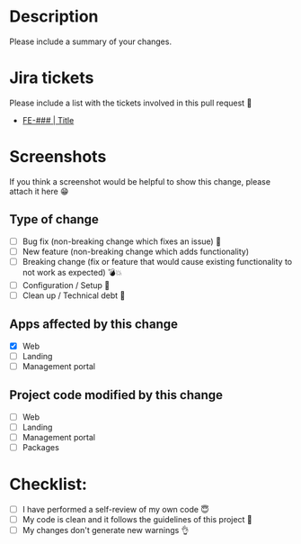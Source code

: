 # Description

Please include a summary of your changes.

# Jira tickets

Please include a list with the tickets involved in this pull request :pray:

- [FE-### | Title]([link])

# Screenshots

If you think a screenshot would be helpful to show this change, please attach it here :grin: 

## Type of change

- [ ] Bug fix (non-breaking change which fixes an issue) :bug:
- [ ] New feature (non-breaking change which adds functionality)
- [ ] Breaking change (fix or feature that would cause existing functionality to not work as expected) :bomb::boom:
- [ ] Configuration / Setup :wrench:
- [ ] Clean up / Technical debt :hammer:

## Apps affected by this change

- [X] Web
- [ ] Landing
- [ ] Management portal

## Project code modified by this change

- [ ] Web
- [ ] Landing
- [ ] Management portal
- [ ] Packages

# Checklist:

- [ ] I have performed a self-review of my own code :innocent:
- [ ] My code is clean  and it follows the guidelines of this project :nail_care:
- [ ] My changes don't generate new warnings :ok_hand: